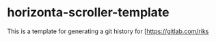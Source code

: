 # horizonta-scroller-template
This is a template for generating a git history for 
[https://gitlab.com/riks